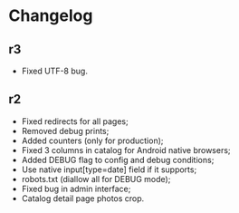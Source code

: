 Changelog
=========

r3
---------

- Fixed UTF-8 bug.

r2
---------

- Fixed redirects for all pages;
- Removed debug prints;
- Added counters (only for production);
- Fixed 3 columns in catalog for Android native browsers;
- Added DEBUG flag to config and debug conditions;
- Use native input[type=date] field if it supports;
- robots.txt (diallow all for DEBUG mode);
- Fixed bug in admin interface;
- Catalog detail page photos crop.
